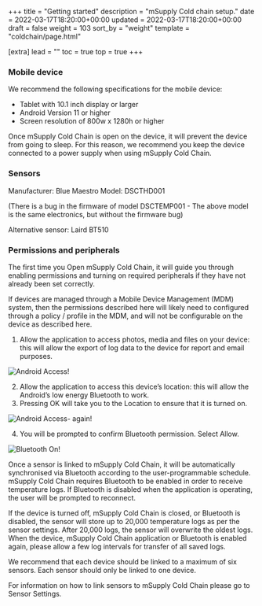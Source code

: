 +++
title = "Getting started"
description = "mSupply Cold chain setup."
date = 2022-03-17T18:20:00+00:00
updated = 2022-03-17T18:20:00+00:00
draft = false
weight = 103
sort_by = "weight"
template = "coldchain/page.html"

[extra]
lead = ""
toc = true
top = true
+++

### Mobile device

We recommend the following specifications for the mobile device:

- Tablet with 10.1 inch display or larger
- Android Version 11 or higher
- Screen resolution of 800w x 1280h or higher

Once mSupply Cold Chain is open on the device, it will prevent the device from going to sleep. For this reason, we recommend you keep the device connected to a power supply when using mSupply Cold Chain.

### Sensors

Manufacturer: Blue Maestro Model: DSCTHD001

(There is a bug in the firmware of model DSCTEMP001 - The above model is the same electronics, but without the firmware bug)

Alternative sensor: Laird BT510

### Permissions and peripherals

The first time you Open mSupply Cold Chain, it will guide you through enabling permissions and turning on required peripherals if they have not already been set correctly.

If devices are managed through a Mobile Device Management (MDM) system, then the permissions described here will likely need to configured through a policy / profile in the MDM, and will not be configurable on the device as described here.

1. Allow the application to access photos, media and files on your device: this will allow the export of log data to the device for report and email purposes.

![Android Access!](/coldchain/images/allow_coldchain_access.png)

2. Allow the application to access this device’s location: this will allow the Android’s low energy Bluetooth to work.
3. Pressing OK will take you to the Location to ensure that it is turned on.

![Android Access- again!](/coldchain/images/allow_coldchain_access_more.png)

4. You will be prompted to confirm Bluetooth permission. Select Allow.

![Bluetooth On!](/coldchain/images/bluetooth_on.png)

Once a sensor is linked to mSupply Cold Chain, it will be automatically synchronised via Bluetooth according to the user-programmable schedule. mSupply Cold Chain requires Bluetooth to be enabled in order to receive temperature logs. If Bluetooth is disabled when the application is operating, the user will be prompted to reconnect.

If the device is turned off, mSupply Cold Chain is closed, or Bluetooth is disabled, the sensor will store up to 20,000 temperature logs as per the sensor settings. After 20,000 logs, the sensor will overwrite the oldest logs. When the device, mSupply Cold Chain application or Bluetooth is enabled again, please allow a few log intervals for transfer of all saved logs.

We recommend that each device should be linked to a maximum of six sensors. Each sensor should only be linked to one device.

For information on how to link sensors to mSupply Cold Chain please go to Sensor Settings.
